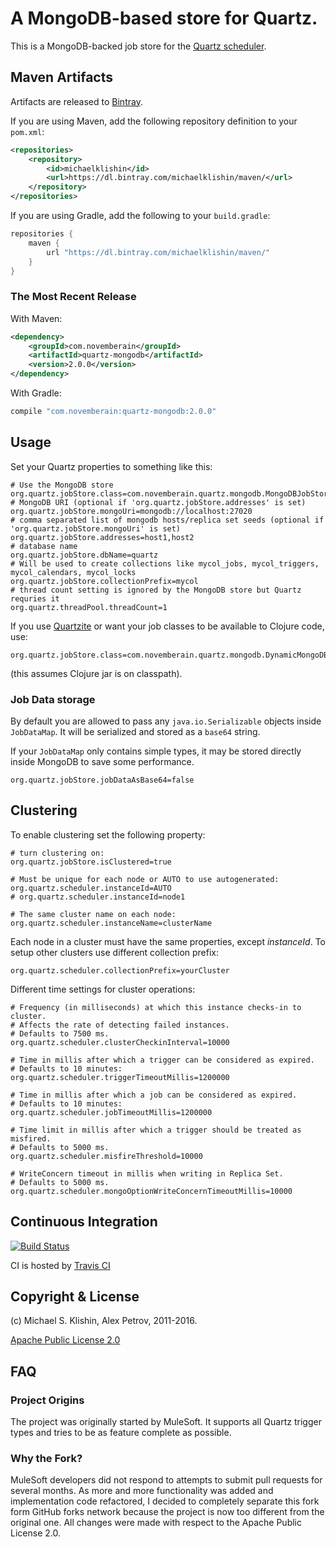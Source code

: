 # A MongoDB-based store for Quartz.

This is a MongoDB-backed job store for the [Quartz scheduler](http://quartz-scheduler.org/).

## Maven Artifacts

Artifacts are released to [Bintray](https://bintray.com/michaelklishin/maven/).

If you are using Maven, add the following repository
definition to your `pom.xml`:

``` xml
<repositories>
    <repository>
        <id>michaelklishin</id>
        <url>https://dl.bintray.com/michaelklishin/maven/</url>
    </repository>
</repositories>
```

If you are using Gradle, add the following to your `build.gradle`:

``` groovy
repositories {
    maven {
        url "https://dl.bintray.com/michaelklishin/maven/"
    }
}
```


### The Most Recent Release

With Maven:

``` xml
<dependency>
    <groupId>com.novemberain</groupId>
    <artifactId>quartz-mongodb</artifactId>
    <version>2.0.0</version>
</dependency>
```

With Gradle:

``` groovy
compile "com.novemberain:quartz-mongodb:2.0.0"
```


## Usage

Set your Quartz properties to something like this:

    # Use the MongoDB store
    org.quartz.jobStore.class=com.novemberain.quartz.mongodb.MongoDBJobStore
    # MongoDB URI (optional if 'org.quartz.jobStore.addresses' is set)
    org.quartz.jobStore.mongoUri=mongodb://localhost:27020
    # comma separated list of mongodb hosts/replica set seeds (optional if 'org.quartz.jobStore.mongoUri' is set)
    org.quartz.jobStore.addresses=host1,host2
    # database name
    org.quartz.jobStore.dbName=quartz
    # Will be used to create collections like mycol_jobs, mycol_triggers, mycol_calendars, mycol_locks
    org.quartz.jobStore.collectionPrefix=mycol
    # thread count setting is ignored by the MongoDB store but Quartz requries it
    org.quartz.threadPool.threadCount=1

If you use [Quartzite](http://clojurequartz.info) or want your job classes to be available
to Clojure code, use:

    org.quartz.jobStore.class=com.novemberain.quartz.mongodb.DynamicMongoDBJobStore

(this assumes Clojure jar is on classpath).

### Job Data storage
By default you are allowed to pass any `java.io.Serializable` objects inside `JobDataMap`.
It will be serialized and stored as a `base64` string.

If your `JobDataMap` only contains simple types, it may be stored directly inside MongoDB to save some performance.

    org.quartz.jobStore.jobDataAsBase64=false

## Clustering

To enable clustering set the following property:

    # turn clustering on:
    org.quartz.jobStore.isClustered=true
    
    # Must be unique for each node or AUTO to use autogenerated:
    org.quartz.scheduler.instanceId=AUTO
    # org.quartz.scheduler.instanceId=node1
    
    # The same cluster name on each node:
    org.quartz.scheduler.instanceName=clusterName
    
Each node in a cluster must have the same properties, except *instanceId*.
To setup other clusters use different collection prefix:

    org.quartz.scheduler.collectionPrefix=yourCluster

Different time settings for cluster operations:

    # Frequency (in milliseconds) at which this instance checks-in to cluster.
    # Affects the rate of detecting failed instances.
    # Defaults to 7500 ms.
    org.quartz.scheduler.clusterCheckinInterval=10000
    
    # Time in millis after which a trigger can be considered as expired.
    # Defaults to 10 minutes:
    org.quartz.scheduler.triggerTimeoutMillis=1200000
    
    # Time in millis after which a job can be considered as expired.
    # Defaults to 10 minutes:
    org.quartz.scheduler.jobTimeoutMillis=1200000
    
    # Time limit in millis after which a trigger should be treated as misfired.
    # Defaults to 5000 ms.
    org.quartz.scheduler.misfireThreshold=10000
    
    # WriteConcern timeout in millis when writing in Replica Set.
    # Defaults to 5000 ms.
    org.quartz.scheduler.mongoOptionWriteConcernTimeoutMillis=10000

## Continuous Integration

[![Build Status](https://secure.travis-ci.org/michaelklishin/quartz-mongodb.png?branch=master)](http://travis-ci.org/michaelklishin/quartz-mongodb)

CI is hosted by [Travis CI](http://travis-ci.org/)


## Copyright & License

(c) Michael S. Klishin, Alex Petrov, 2011-2016.

[Apache Public License 2.0](http://www.apache.org/licenses/LICENSE-2.0.html)


## FAQ

### Project Origins

The project was originally started by MuleSoft. It supports all Quartz trigger types and
tries to be as feature complete as possible.

### Why the Fork?

MuleSoft developers did not respond to attempts to submit pull
requests for several months. As more and more functionality was added
and implementation code refactored, I decided to completely separate
this fork form GitHub forks network because the project is now too
different from the original one. All changes were made with respect to
the Apache Public License 2.0.
